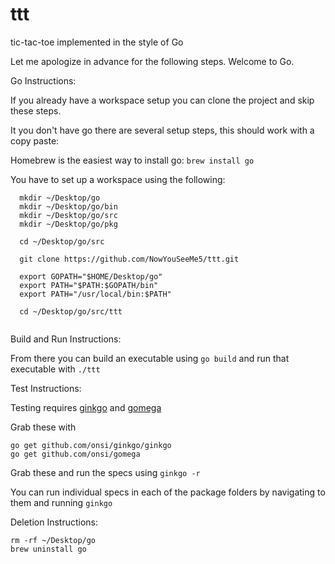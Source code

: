 # ttt
tic-tac-toe implemented in the style of Go

Let me apologize in advance for the following steps. Welcome to Go.

Go Instructions:

  If you already have a workspace setup you can clone the project and skip these steps.

  It you don't have go there are several setup steps, this should work with a copy paste:
  
  Homebrew is the easiest way to install go: `brew install go`
  
  You have to set up a workspace using the following:
  ```
    mkdir ~/Desktop/go
    mkdir ~/Desktop/go/bin
    mkdir ~/Desktop/go/src
    mkdir ~/Desktop/go/pkg

    cd ~/Desktop/go/src

    git clone https://github.com/NowYouSeeMe5/ttt.git

    export GOPATH="$HOME/Desktop/go"
    export PATH="$PATH:$GOPATH/bin"
    export PATH="/usr/local/bin:$PATH"
    
    cd ~/Desktop/go/src/ttt
    
  
  ```

Build and Run Instructions:

From there you can build an executable using `go build` and run that executable with `./ttt`

Test Instructions:

Testing requires [ginkgo](https://github.com/onsi/ginkgo) and [gomega](https://github.com/onsi/gomega)

Grab these with 
```
go get github.com/onsi/ginkgo/ginkgo
go get github.com/onsi/gomega
```

Grab these and run the specs using `ginkgo -r`

You can run individual specs in each of the package folders by navigating to them and running `ginkgo`

Deletion Instructions:

```
rm -rf ~/Desktop/go
brew uninstall go
```


